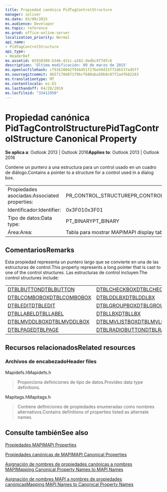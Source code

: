 ```yaml
---
title: Propiedad canónica PidTagControlStructure
manager: soliver
ms.date: 03/09/2015
ms.audience: Developer
ms.topic: reference
ms.prod: office-online-server
localization_priority: Normal
api_name:
- PidTagControlStructure
api_type:
- HeaderDef
ms.assetid: 02910389-b346-431c-a282-dedbc9f7dfc6
description: 'Última modificación: 09 de marzo de 2015'
ms.openlocfilehash: cf91620042f916d51f27be50d15f72db537ad5f7
ms.sourcegitcommit: 8657170d071f9bcf680aba50b9c07f2a4fb82283
ms.translationtype: MT
ms.contentlocale: es-ES
ms.lasthandoff: 04/28/2019
ms.locfileid: "33412950"
---
```

# <a name="pidtagcontrolstructure-canonical-property"></a><span data-ttu-id="493eb-103">Propiedad canónica PidTagControlStructure</span><span class="sxs-lookup"><span data-stu-id="493eb-103">PidTagControlStructure Canonical Property</span></span>

  
  
<span data-ttu-id="493eb-104">**Se aplica a**: Outlook 2013 | Outlook 2016</span><span class="sxs-lookup"><span data-stu-id="493eb-104">**Applies to**: Outlook 2013 | Outlook 2016</span></span> 
  
<span data-ttu-id="493eb-105">Contiene un puntero a una estructura para un control usado en un cuadro de diálogo.</span><span class="sxs-lookup"><span data-stu-id="493eb-105">Contains a pointer to a structure for a control used in a dialog box.</span></span> 
  
|||
|:-----|:-----|
|<span data-ttu-id="493eb-106">Propiedades asociadas:</span><span class="sxs-lookup"><span data-stu-id="493eb-106">Associated properties:</span></span>  <br/> |<span data-ttu-id="493eb-107">PR_CONTROL_STRUCTURE</span><span class="sxs-lookup"><span data-stu-id="493eb-107">PR_CONTROL_STRUCTURE</span></span>  <br/> |
|<span data-ttu-id="493eb-108">Identificador:</span><span class="sxs-lookup"><span data-stu-id="493eb-108">Identifier:</span></span>  <br/> |<span data-ttu-id="493eb-109">0x3F01</span><span class="sxs-lookup"><span data-stu-id="493eb-109">0x3F01</span></span>  <br/> |
|<span data-ttu-id="493eb-110">Tipo de datos:</span><span class="sxs-lookup"><span data-stu-id="493eb-110">Data type:</span></span>  <br/> |<span data-ttu-id="493eb-111">PT_BINARY</span><span class="sxs-lookup"><span data-stu-id="493eb-111">PT_BINARY</span></span>  <br/> |
|<span data-ttu-id="493eb-112">Área:</span><span class="sxs-lookup"><span data-stu-id="493eb-112">Area:</span></span>  <br/> |<span data-ttu-id="493eb-113">Tabla para mostrar MAPI</span><span class="sxs-lookup"><span data-stu-id="493eb-113">MAPI display table</span></span>  <br/> |
   
## <a name="remarks"></a><span data-ttu-id="493eb-114">Comentarios</span><span class="sxs-lookup"><span data-stu-id="493eb-114">Remarks</span></span>

<span data-ttu-id="493eb-115">Esta propiedad representa un puntero largo que se convierte en una de las estructuras de control.</span><span class="sxs-lookup"><span data-stu-id="493eb-115">This property represents a long pointer that is cast to one of the control structures.</span></span> <span data-ttu-id="493eb-116">Las estructuras de control incluyen:</span><span class="sxs-lookup"><span data-stu-id="493eb-116">The control structures include:</span></span>
  
|||
|:-----|:-----|
|[<span data-ttu-id="493eb-117">DTBLBUTTON</span><span class="sxs-lookup"><span data-stu-id="493eb-117">DTBLBUTTON</span></span>](dtblbutton.md) <br/> |[<span data-ttu-id="493eb-118">DTBLCHECKBOX</span><span class="sxs-lookup"><span data-stu-id="493eb-118">DTBLCHECKBOX</span></span>](dtblcheckbox.md) <br/> |
|[<span data-ttu-id="493eb-119">DTBLCOMBOBOX</span><span class="sxs-lookup"><span data-stu-id="493eb-119">DTBLCOMBOBOX</span></span>](dtblcombobox.md) <br/> |[<span data-ttu-id="493eb-120">DTBLDDLBX</span><span class="sxs-lookup"><span data-stu-id="493eb-120">DTBLDDLBX</span></span>](dtblddlbx.md) <br/> |
|[<span data-ttu-id="493eb-121">DTBLEDIT</span><span class="sxs-lookup"><span data-stu-id="493eb-121">DTBLEDIT</span></span>](dtbledit.md) <br/> |[<span data-ttu-id="493eb-122">DTBLGROUPBOX</span><span class="sxs-lookup"><span data-stu-id="493eb-122">DTBLGROUPBOX</span></span>](dtblgroupbox.md) <br/> |
|[<span data-ttu-id="493eb-123">DTBLLABEL</span><span class="sxs-lookup"><span data-stu-id="493eb-123">DTBLLABEL</span></span>](dtbllabel.md) <br/> |[<span data-ttu-id="493eb-124">DTBLLBX</span><span class="sxs-lookup"><span data-stu-id="493eb-124">DTBLLBX</span></span>](dtbllbx.md) <br/> |
|[<span data-ttu-id="493eb-125">DTBLMVDDLBOX</span><span class="sxs-lookup"><span data-stu-id="493eb-125">DTBLMVDDLBOX</span></span>](dtblmvddlbox.md) <br/> |[<span data-ttu-id="493eb-126">DTBLMVLISTBOX</span><span class="sxs-lookup"><span data-stu-id="493eb-126">DTBLMVLISTBOX</span></span>](dtblmvlistbox.md) <br/> |
|[<span data-ttu-id="493eb-127">DTBLPAGE</span><span class="sxs-lookup"><span data-stu-id="493eb-127">DTBLPAGE</span></span>](dtblpage.md) <br/> |[<span data-ttu-id="493eb-128">DTBLRADIOBUTTON</span><span class="sxs-lookup"><span data-stu-id="493eb-128">DTBLRADIOBUTTON</span></span>](dtblradiobutton.md) <br/> |
   
## <a name="related-resources"></a><span data-ttu-id="493eb-129">Recursos relacionados</span><span class="sxs-lookup"><span data-stu-id="493eb-129">Related resources</span></span>

### <a name="header-files"></a><span data-ttu-id="493eb-130">Archivos de encabezado</span><span class="sxs-lookup"><span data-stu-id="493eb-130">Header files</span></span>

<span data-ttu-id="493eb-131">Mapidefs.h</span><span class="sxs-lookup"><span data-stu-id="493eb-131">Mapidefs.h</span></span>
  
> <span data-ttu-id="493eb-132">Proporciona definiciones de tipo de datos.</span><span class="sxs-lookup"><span data-stu-id="493eb-132">Provides data type definitions.</span></span>
    
<span data-ttu-id="493eb-133">Mapitags.h</span><span class="sxs-lookup"><span data-stu-id="493eb-133">Mapitags.h</span></span>
  
> <span data-ttu-id="493eb-134">Contiene definiciones de propiedades enumeradas como nombres alternativos.</span><span class="sxs-lookup"><span data-stu-id="493eb-134">Contains definitions of properties listed as alternate names.</span></span>
    
## <a name="see-also"></a><span data-ttu-id="493eb-135">Consulte también</span><span class="sxs-lookup"><span data-stu-id="493eb-135">See also</span></span>



[<span data-ttu-id="493eb-136">Propiedades MAPI</span><span class="sxs-lookup"><span data-stu-id="493eb-136">MAPI Properties</span></span>](mapi-properties.md)
  
[<span data-ttu-id="493eb-137">Propiedades canónicas de MAPI</span><span class="sxs-lookup"><span data-stu-id="493eb-137">MAPI Canonical Properties</span></span>](mapi-canonical-properties.md)
  
[<span data-ttu-id="493eb-138">Asignación de nombres de propiedades canónicas a nombres MAPI</span><span class="sxs-lookup"><span data-stu-id="493eb-138">Mapping Canonical Property Names to MAPI Names</span></span>](mapping-canonical-property-names-to-mapi-names.md)
  
[<span data-ttu-id="493eb-139">Asignación de nombres MAPI a nombres de propiedades canónicas</span><span class="sxs-lookup"><span data-stu-id="493eb-139">Mapping MAPI Names to Canonical Property Names</span></span>](mapping-mapi-names-to-canonical-property-names.md)

